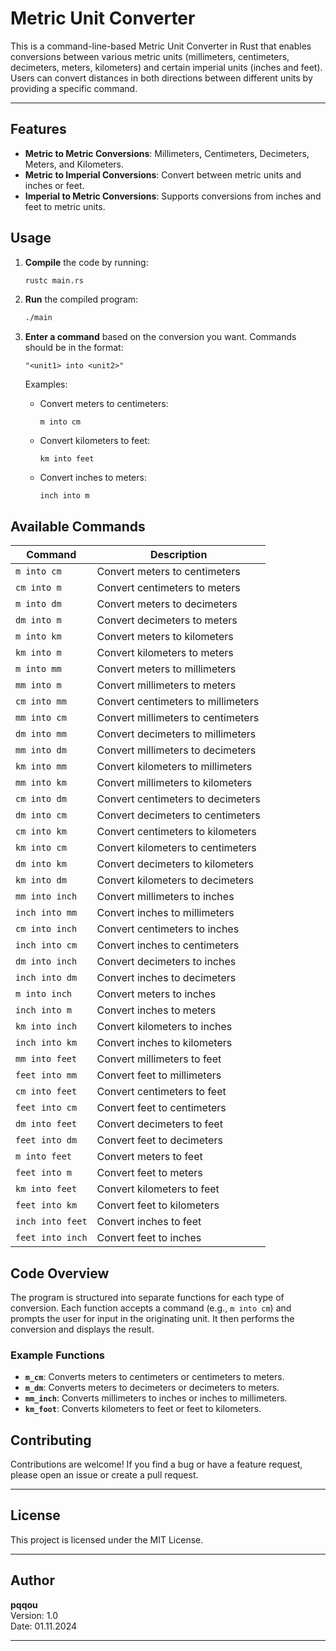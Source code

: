 
# Metric Unit Converter

This is a command-line-based Metric Unit Converter in Rust that enables conversions between various metric units (millimeters, centimeters, decimeters, meters, kilometers) and certain imperial units (inches and feet). Users can convert distances in both directions between different units by providing a specific command.

---

## Features

- **Metric to Metric Conversions**: Millimeters, Centimeters, Decimeters, Meters, and Kilometers.
- **Metric to Imperial Conversions**: Convert between metric units and inches or feet.
- **Imperial to Metric Conversions**: Supports conversions from inches and feet to metric units.



## Usage

1. **Compile** the code by running:
   ```bash
   rustc main.rs
   ```

2. **Run** the compiled program:
   ```bash
   ./main
   ```

3. **Enter a command** based on the conversion you want. Commands should be in the format:
   ```
   "<unit1> into <unit2>"
   ```

   Examples:
   - Convert meters to centimeters:
     ```plaintext
     m into cm
     ```
   - Convert kilometers to feet:
     ```plaintext
     km into feet
     ```
   - Convert inches to meters:
     ```plaintext
     inch into m
     ```



## Available Commands

| Command          | Description                               |
|------------------|-------------------------------------------|
| `m into cm`      | Convert meters to centimeters             |
| `cm into m`      | Convert centimeters to meters             |
| `m into dm`      | Convert meters to decimeters              |
| `dm into m`      | Convert decimeters to meters              |
| `m into km`      | Convert meters to kilometers              |
| `km into m`      | Convert kilometers to meters              |
| `m into mm`      | Convert meters to millimeters             |
| `mm into m`      | Convert millimeters to meters             |
| `cm into mm`     | Convert centimeters to millimeters        |
| `mm into cm`     | Convert millimeters to centimeters        |
| `dm into mm`     | Convert decimeters to millimeters         |
| `mm into dm`     | Convert millimeters to decimeters         |
| `km into mm`     | Convert kilometers to millimeters         |
| `mm into km`     | Convert millimeters to kilometers         |
| `cm into dm`     | Convert centimeters to decimeters         |
| `dm into cm`     | Convert decimeters to centimeters         |
| `cm into km`     | Convert centimeters to kilometers         |
| `km into cm`     | Convert kilometers to centimeters         |
| `dm into km`     | Convert decimeters to kilometers          |
| `km into dm`     | Convert kilometers to decimeters          |
| `mm into inch`   | Convert millimeters to inches             |
| `inch into mm`   | Convert inches to millimeters             |
| `cm into inch`   | Convert centimeters to inches             |
| `inch into cm`   | Convert inches to centimeters             |
| `dm into inch`   | Convert decimeters to inches              |
| `inch into dm`   | Convert inches to decimeters              |
| `m into inch`    | Convert meters to inches                  |
| `inch into m`    | Convert inches to meters                  |
| `km into inch`   | Convert kilometers to inches              |
| `inch into km`   | Convert inches to kilometers              |
| `mm into feet`   | Convert millimeters to feet               |
| `feet into mm`   | Convert feet to millimeters               |
| `cm into feet`   | Convert centimeters to feet               |
| `feet into cm`   | Convert feet to centimeters               |
| `dm into feet`   | Convert decimeters to feet                |
| `feet into dm`   | Convert feet to decimeters                |
| `m into feet`    | Convert meters to feet                    |
| `feet into m`    | Convert feet to meters                    |
| `km into feet`   | Convert kilometers to feet                |
| `feet into km`   | Convert feet to kilometers                |
| `inch into feet` | Convert inches to feet                    |
| `feet into inch` | Convert feet to inches                    |




## Code Overview

The program is structured into separate functions for each type of conversion. Each function accepts a command (e.g., `m into cm`) and prompts the user for input in the originating unit. It then performs the conversion and displays the result.



### Example Functions

- **`m_cm`**: Converts meters to centimeters or centimeters to meters.
- **`m_dm`**: Converts meters to decimeters or decimeters to meters.
- **`mm_inch`**: Converts millimeters to inches or inches to millimeters.
- **`km_foot`**: Converts kilometers to feet or feet to kilometers.



## Contributing

Contributions are welcome! If you find a bug or have a feature request, please open an issue or create a pull request.

---



## License

This project is licensed under the MIT License.

---

## Author

**pqqou**  
Version: 1.0  
Date: 01.11.2024

---
